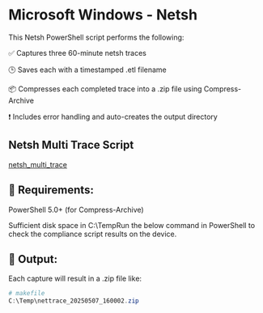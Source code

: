 # Microsoft Windows - Netsh

This Netsh PowerShell script performs the following:

✅ Captures three 60-minute netsh traces

🕒 Saves each with a timestamped .etl filename

📦 Compresses each completed trace into a .zip file using Compress-Archive

❗ Includes error handling and auto-creates the output directory

## Netsh Multi Trace Script

[netsh_multi_trace](./netsh_multi_trace.ps1)

## 🔧 Requirements:

PowerShell 5.0+ (for Compress-Archive)

Sufficient disk space in C:\TempRun the below command in PowerShell to check the compliance script results on the device.

## 📁 Output:
Each capture will result in a .zip file like:

```powershell
# makefile
C:\Temp\nettrace_20250507_160002.zip
```
